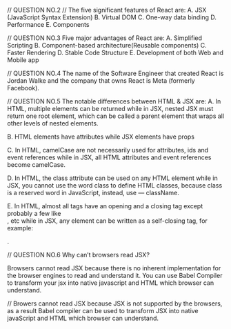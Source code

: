 // QUESTION NO.2
// The five significant features of React are:
A. JSX (JavaScript Syntax Extension)
B. Virtual DOM
C. One-way data binding
D. Performance
E. Components


// QUESTION NO.3
Five major advantages of React are:
A. Simplified Scripting
B. Component-based architecture(Reusable components)
C. Faster Rendering
D. Stable Code Structure
E. Development of both Web and Mobile app


// QUESTION NO.4
The name of the Software Engineer that created React is Jordan Walke and the company that owns React is Meta (formerly Facebook).



// QUESTION NO.5
The notable differences between HTML & JSX are:
A. In HTML, multiple elements can be returned while in JSX, nested JSX must return one root element, which can be called a parent element that wraps all other levels of nested elements.

B. HTML elements have attributes while JSX elements have props

C. In HTML, camelCase are not necessarily used for attributes, ids and event references while in JSX, all HTML attributes and event references become camelCase.

D. In HTML, the class attribute can be used on any HTML element while in JSX, you cannot use the word class to define HTML classes, because class is a reserved word in JavaScript, instead, use — className.

E. In HTML, almost all tags have an opening and a closing tag except probably a few like <br/>, <img/>etc while in JSX, any element can be written as a self-closing tag, for example: <div/>.



// QUESTION NO.6
Why can’t browsers read JSX?

Browsers cannot read JSX because there is no inherent implementation for the browser engines to read and understand it. You can use Babel Compiler to transform your jsx into native javascript and HTML which browser can understand.

// Browers cannot read JSX because JSX is not supported by the browsers, as a result Babel compiler can be used to transform JSX into native javaScript and HTML which browser can understand.

